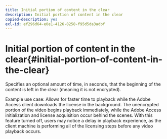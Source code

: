 ```yaml
---
title: Initial portion of content in the clear
description: Initial portion of content in the clear
copied-description: yes
exl-id: ef296d64-e0e1-4126-8258-f95d5da3adbf
---
```

# Initial portion of content in the clear{#initial-portion-of-content-in-the-clear}

Specifies an optional amount of time, in seconds, that the beginning of the content is left in the clear (meaning it is not encrypted).

Example use case: Allows for faster time to playback while the Adobe Access client downloads the license in the background. The unencrypted portion of the video begins playback immediately, while the Adobe Access initialization and license acquisition occur behind the scenes. With this feature turned off, users may notice a delay in playback experience, as the client machine is performing all of the licensing steps before any video playback occurs.
